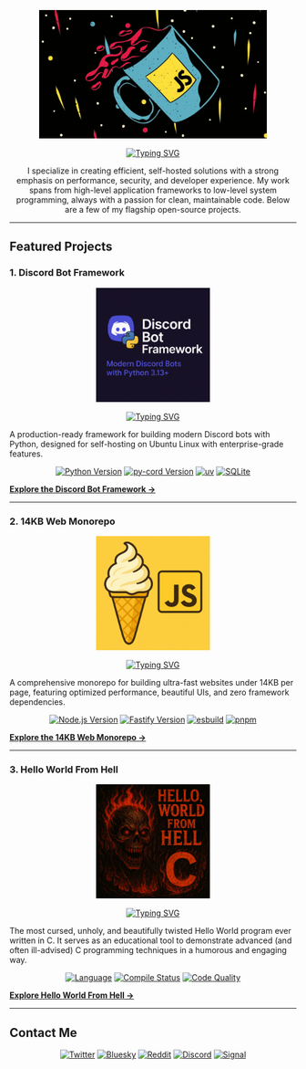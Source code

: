 <p align="center">
  <img src="https://github.com/dunamismax/images/blob/main/javascript/js-coffee-particles.jpg" alt="JS Coffee Particles Logo" width="400" />
</p>

<p align="center">
  <a href="https://github.com/dunamismax">
    <img src="https://readme-typing-svg.demolab.com/?font=Inter&weight=600&size=28&pause=1000&color=5865F2&center=true&vCenter=true&width=1200&height=90&lines=Hi%2C+I'm+Sawyer;I+build+high-performance%2C+production-ready+applications;Focusing+on+minimalism%2C+security%2C+and+user+experience;I+turn+coffee+into+clean%2C+efficient+code;Let's+build+something+amazing+together" alt="Typing SVG" />
  </a>
</p>

<div align="center">

I specialize in creating efficient, self-hosted solutions with a strong emphasis on performance, security, and developer experience. My work spans from high-level application frameworks to low-level system programming, always with a passion for clean, maintainable code. Below are a few of my flagship open-source projects.

</div>

---

## Featured Projects

### 1. Discord Bot Framework

<p align="center">
  <img src="https://github.com/dunamismax/images/blob/main/discord-bot-framework/discord-bot-framework.png" alt="Discord Bot Framework Logo" width="200" />
</p>

<p align="center">
  <a href="https://github.com/dunamismax/discord-bot-framework">
    <img src="https://readme-typing-svg.demolab.com/?font=Inter&weight=600&size=28&pause=1000&color=5865F2&center=true&vCenter=true&width=1200&height=90&lines=Modern+Discord+Bots+with+Python+3.13%2B;Self-Hosted+on+Ubuntu+%2B+WSL+Support;High-Performance+py-cord+%2B+SQLite+Database;Unhinged+Clippy+Bot+with+Chaotic+Responses;Music+Bot+with+YouTube+%26+Playlist+Support;Advanced+Error+Handling+%26+Logging;Caddy+Reverse+Proxy+Integration;Database+Persistence+%26+Command+Analytics;Slash+Commands+%26+Modern+Discord+Features;Complete+Help+System+%26+User+Experience;Lightning+Fast+uv+Package+Management;Open+Source+MIT+Licensed+Framework" alt="Typing SVG" />
  </a>
</p>

A production-ready framework for building modern Discord bots with Python, designed for self-hosting on Ubuntu Linux with enterprise-grade features.

<p align="center">
  <a href="https://python.org/"><img src="https://img.shields.io/badge/Python-3.13+-5865F2.svg?logo=python&logoColor=white&style=for-the-badge" alt="Python Version"></a>
  <a href="https://docs.pycord.dev/"><img src="https://img.shields.io/badge/py--cord-2.6.1+-5865F2.svg?logo=discord&logoColor=white&style=for-the-badge" alt="py-cord Version"></a>
  <a href="https://docs.astral.sh/uv/"><img src="https://img.shields.io/badge/uv-Package_Manager-5865F2.svg?style=for-the-badge&logoColor=white" alt="uv"></a>
  <a href="https://sqlite.org/"><img src="https://img.shields.io/badge/SQLite-3.x-5865F2.svg?logo=sqlite&logoColor=white&style=for-the-badge" alt="SQLite"></a>
</p>

[**Explore the Discord Bot Framework →**](https://github.com/dunamismax/discord-bot-framework)

---

### 2. 14KB Web Monorepo

<p align="center">
  <img src="https://github.com/dunamismax/images/blob/main/javascript/Vanilla-JS-Logo.png" alt="14KB Web Logo" width="200" />
</p>

<p align="center">
  <a href="https://github.com/dunamismax/14kb-web">
    <img src="https://readme-typing-svg.demolab.com/?font=Inter&weight=600&size=28&pause=1000&color=FCCD3C&center=true&vCenter=true&width=1200&height=90&lines=Ultra-Lightweight+Web+Development+Under+14KB;High-Performance+Fastify+API+%2B+SQLite+Database;Minimalist+Blog+with+Performance+Philosophy;Weather+App+with+OpenWeatherMap+Integration;Tasks+App+with+Scheduler+and+Notes;Zero+Framework+Overhead+%26+Maximum+Speed;Production+Ready+with+esbuild+%26+Performance+Budget;TCP+Slow+Start+Optimized+Architecture;Complete+Accessibility+with+Semantic+HTML;Lightning+Fast+14KB+Page+Loads;Open+Source+MIT+Licensed+Framework" alt="Typing SVG" />
  </a>
</p>

A comprehensive monorepo for building ultra-fast websites under 14KB per page, featuring optimized performance, beautiful UIs, and zero framework dependencies.

<p align="center">
  <a href="https://nodejs.org/"><img src="https://img.shields.io/badge/Node.js-22.18+-58A448.svg?logo=nodedotjs&logoColor=white&style=for-the-badge" alt="Node.js Version"></a>
  <a href="https://www.fastify.io/"><img src="https://img.shields.io/badge/Fastify-5.4+-58A448.svg?logo=fastify&logoColor=white&style=for-the-badge" alt="Fastify Version"></a>
  <a href="https://esbuild.github.io/"><img src="https://img.shields.io/badge/esbuild-0.25+-58A448.svg?style=for-the-badge&logoColor=white" alt="esbuild"></a>
  <a href="https://pnpm.io/"><img src="https://img.shields.io/badge/pnpm-8+-58A448.svg?logo=pnpm&logoColor=white&style=for-the-badge" alt="pnpm"></a>
</p>

[**Explore the 14KB Web Monorepo →**](https://github.com/dunamismax/14kb-web)

---

### 3. Hello World From Hell

<p align="center">
  <img src="https://github.com/dunamismax/images/blob/main/c/hello-world-from-hell.png" alt="Hello World From Hell Logo" width="200" />
</p>

<p align="center">
  <a href="https://github.com/dunamismax/hello-world-from-hell">
    <img src="https://readme-typing-svg.demolab.com/?font=Inter&weight=600&size=28&pause=1000&color=FF0000&center=true&vCenter=true&width=1200&height=90&lines=The+most+cursed+Hello+World+in+C;Trigraphs%2C+Macros%2C+and+Demonic+Invocations;11+Circles+of+Hell+for+Terminal+Torture;Advanced+C%2C+SIMD%2C+and+Parallel+Dimensions;A+Beautifully+Twisted+Educational+Tool" alt="Typing SVG" />
  </a>
</p>

The most cursed, unholy, and beautifully twisted Hello World program ever written in C. It serves as an educational tool to demonstrate advanced (and often ill-advised) C programming techniques in a humorous and engaging way.

<p align="center">
  <a href="#"><img src="https://img.shields.io/badge/Language-C17-red.svg?style=for-the-badge&logo=c&logoColor=white" alt="Language"></a>
  <a href="#"><img src="https://img.shields.io/badge/Compile-Cursed-red.svg?style=for-the-badge&logoColor=white" alt="Compile Status"></a>
  <a href="#"><img src="https://img.shields.io/badge/Quality-Eldritch_Horror-black.svg?style=for-the-badge&logoColor=white" alt="Code Quality"></a>
</p>

[**Explore Hello World From Hell →**](https://github.com/dunamismax/hello-world-from-hell)

---

## Contact Me

<p align="center">
  <a href="https://twitter.com/dunamismax" target="_blank"><img src="https://img.shields.io/badge/Twitter-5865F2.svg?&style=for-the-badge&logo=twitter&logoColor=white" alt="Twitter"></a>
  <a href="https://bsky.app/profile/dunamismax.bsky.social" target="_blank"><img src="https://img.shields.io/badge/Bluesky-5865F2?style=for-the-badge&logo=bluesky&logoColor=white" alt="Bluesky"></a>
  <a href="https://reddit.com/user/dunamismax" target="_blank"><img src="https://img.shields.io/badge/Reddit-5865F2.svg?&style=for-the-badge&logo=reddit&logoColor=white" alt="Reddit"></a>
  <a href="https://discord.com/users/dunamismax" target="_blank"><img src="https://img.shields.io/badge/Discord-5865F2.svg?style=for-the-badge&logo=discord&logoColor=white" alt="Discord"></a>
  <a href="https://signal.me/#p/+dunamismax.66" target="_blank"><img src="https://img.shields.io/badge/Signal-5865F2.svg?style=for-the-badge&logo=signal&logoColor=white" alt="Signal"></a>
</p>
